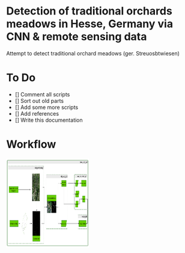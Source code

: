 # Detection of traditional orchards meadows in Hesse, Germany via CNN & remote sensing data
Attempt to detect traditional orchard meadows (ger. Streuosbtwiesen) 

# To Do
- [] Comment all scripts
- [] Sort out old parts
- [] Add some more scripts
- [] Add references
- [] Write this documentation

# Workflow

<p>
    <img src="/img_out/workflow.png" width="220" height="240" />
</p>